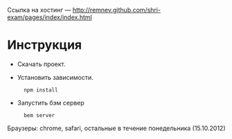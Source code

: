 Ссылка на хостинг — http://remnev.github.com/shri-exam/pages/index/index.html

Инструкция
========================

* Cкачать проект.
* Установить зависимости.

        npm install

* Запустить бэм сервер

        bem server
        

Браузеры: chrome, safari, остальные в течение понедельника (15.10.2012)